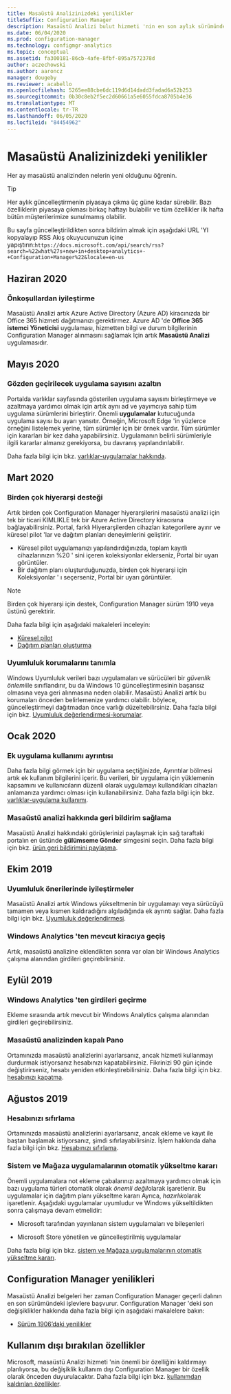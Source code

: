 ```yaml
---
title: Masaüstü Analizinizdeki yenilikler
titleSuffix: Configuration Manager
description: Masaüstü Analizi bulut hizmeti 'nin en son aylık sürümündeki yeni özelliklerin özeti.
ms.date: 06/04/2020
ms.prod: configuration-manager
ms.technology: configmgr-analytics
ms.topic: conceptual
ms.assetid: fa300181-86cb-4afe-8fbf-895a7572378d
author: aczechowski
ms.author: aaroncz
manager: dougeby
ms.reviewer: acabello
ms.openlocfilehash: 5265ee88cbe6dc119d6d14dadd3fadad6a52b253
ms.sourcegitcommit: 0b30c8eb2f5ec2d60661a5e6055fdca8705b4e36
ms.translationtype: MT
ms.contentlocale: tr-TR
ms.lasthandoff: 06/05/2020
ms.locfileid: "84454962"
---
```

# <a name="whats-new-in-desktop-analytics"></a>Masaüstü Analizinizdeki yenilikler

Her ay masaüstü analizinden nelerin yeni olduğunu öğrenin.

> [!TIP]
> Her aylık güncelleştirmenin piyasaya çıkma üç güne kadar sürebilir. Bazı özelliklerin piyasaya çıkması birkaç haftayı bulabilir ve tüm özellikler ilk hafta bütün müşterilerimize sunulmamış olabilir.

Bu sayfa güncelleştirildikten sonra bildirim almak için aşağıdaki URL 'YI kopyalayıp RSS Akış okuyucunuzun içine yapıştırın:`https://docs.microsoft.com/api/search/rss?search=%22what%27s+new+in+desktop+analytics+-+Configuration+Manager%22&locale=en-us`
<!-- a locale is required for the RSS search string -->

## <a name="june-2020"></a>Haziran 2020

### <a name="improvement-to-prerequisites"></a>Önkoşullardan iyileştirme

Masaüstü Analizi artık Azure Active Directory (Azure AD) kiracınızda bir Office 365 hizmeti dağıtmanızı gerektirmez. Azure AD 'de **Office 365 istemci Yöneticisi** uygulaması, hizmetten bilgi ve durum bilgilerinin Configuration Manager alınmasını sağlamak Için artık **Masaüstü Analizi** uygulamasıdır.

## <a name="may-2020"></a>Mayıs 2020

### <a name="reduce-the-number-of-apps-for-review"></a>Gözden geçirilecek uygulama sayısını azaltın

<!-- 5542186 -->

Portalda varlıklar sayfasında gösterilen uygulama sayısını birleştirmeye ve azaltmaya yardımcı olmak için artık aynı ad ve yayımcıya sahip tüm uygulama sürümlerini birleştirir. Önemli **uygulamalar** kutucuğunda uygulama sayısı bu ayarı yansıtır. Örneğin, Microsoft Edge 'in yüzlerce örneğini listelemek yerine, tüm sürümler için bir örnek vardır. Tüm sürümler için kararları bir kez daha yapabilirsiniz. Uygulamanın belirli sürümleriyle ilgili kararlar almanız gerekiyorsa, bu davranış yapılandırılabilir.

Daha fazla bilgi için bkz. [varlıklar-uygulamalar hakkında](about-assets.md#apps).

## <a name="march-2020"></a>Mart 2020

### <a name="support-for-multiple-hierarchies"></a>Birden çok hiyerarşi desteği

<!-- 4814075, 6079184 -->

Artık birden çok Configuration Manager hiyerarşilerini masaüstü analizi için tek bir ticari KIMLIKLE tek bir Azure Active Directory kiracısına bağlayabilirsiniz. Portal, farklı Hiyerarşilerden cihazları kategorilere ayırır ve küresel pilot 'lar ve dağıtım planları deneyimlerini geliştirir.

- Küresel pilot uygulamanızı yapılandırdığınızda, toplam kayıtlı cihazlarınızın %20 ' sini içeren koleksiyonlar eklerseniz, Portal bir uyarı görüntüler.
- Bir dağıtım planı oluşturduğunuzda, birden çok hiyerarşi için Koleksiyonlar ' ı seçerseniz, Portal bir uyarı görüntüler.

> [!NOTE]
> Birden çok hiyerarşi için destek, Configuration Manager sürüm 1910 veya üstünü gerektirir.

Daha fazla bilgi için aşağıdaki makaleleri inceleyin:

- [Küresel pilot](deploy-pilot.md#bkmk_GlobalPilot)
- [Dağıtım planları oluşturma](create-deployment-plans.md)

### <a name="identify-compatibility-safeguards"></a>Uyumluluk korumalarını tanımla

<!-- 5746559 -->

Windows Uyumluluk verileri bazı uygulamaları ve sürücüleri bir *güvenlik önlemi*ile sınıflandırır, bu da Windows 10 güncelleştirmesinin başarısız olmasına veya geri alınmasına neden olabilir. Masaüstü Analizi artık bu korumaları önceden belirlemenize yardımcı olabilir. böylece, güncelleştirmeyi dağıtmadan önce varlığı düzeltebilirsiniz. Daha fazla bilgi için bkz. [Uyumluluk değerlendirmesi-korumalar](compat-assessment.md#safeguards).

## <a name="january-2020"></a>Ocak 2020

### <a name="additional-app-usage-detail"></a>Ek uygulama kullanımı ayrıntısı

<!-- 5533890 -->

Daha fazla bilgi görmek için bir uygulama seçtiğinizde, Ayrıntılar bölmesi artık ek kullanım bilgilerini içerir. Bu verileri, bir uygulama için yüklemenin kapsamını ve kullanıcıların düzenli olarak uygulamayı kullandıkları cihazları anlamanıza yardımcı olması için kullanabilirsiniz. Daha fazla bilgi için bkz. [varlıklar-uygulama kullanımı](about-assets.md#usage).

### <a name="provide-feedback-on-desktop-analytics"></a>Masaüstü analizi hakkında geri bildirim sağlama

<!-- 5451636 -->

Masaüstü Analizi hakkındaki görüşlerinizi paylaşmak için sağ taraftaki portalın en üstünde **gülümseme Gönder** simgesini seçin. Daha fazla bilgi için bkz. [ürün geri bildirimini paylaşma](get-support.md#bkmk_feedback).

## <a name="october-2019"></a>Ekim 2019

### <a name="improvements-to-compatibility-recommendations"></a>Uyumluluk önerilerinde iyileştirmeler

<!-- 3594545 -->

Masaüstü Analizi artık Windows yükseltmenin bir uygulamayı veya sürücüyü tamamen veya kısmen kaldıradığını algıladığında ek ayrıntı sağlar. Daha fazla bilgi için bkz. [Uyumluluk değerlendirmesi](compat-assessment.md#asset-is-removed-during-upgrade).

### <a name="migrate-from-windows-analytics-to-existing-tenant"></a>Windows Analytics 'ten mevcut kiracıya geçiş

<!-- 5202803 -->

Artık, masaüstü analizine eklendikten sonra var olan bir Windows Analytics çalışma alanından girdileri geçirebilirsiniz.

## <a name="september-2019"></a>Eylül 2019

### <a name="migrate-inputs-from-windows-analytics"></a>Windows Analytics 'ten girdileri geçirme

<!-- 4252663 -->

Ekleme sırasında artık mevcut bir Windows Analytics çalışma alanından girdileri geçirebilirsiniz.

### <a name="offboard-from-desktop-analytics"></a>Masaüstü analizinden kapalı Pano

<!-- 4972396 -->

Ortamınızda masaüstü analizlerini ayarlarsanız, ancak hizmeti kullanmayı durdurmak istiyorsanız hesabınızı kapatabilirsiniz. Fikrinizi 90 gün içinde değiştirirseniz, hesabı yeniden etkinleştirebilirsiniz. Daha fazla bilgi için bkz. [hesabınızı kapatma](account-close.md).

## <a name="august-2019"></a>Ağustos 2019

### <a name="reset-your-account"></a>Hesabınızı sıfırlama

<!-- 3733897 -->

Ortamınızda masaüstü analizlerini ayarlarsanız, ancak ekleme ve kayıt ile baştan başlamak istiyorsanız, şimdi sıfırlayabilirsiniz. İşlem hakkında daha fazla bilgi için bkz. [Hesabınızı sıfırlama](account-reset.md).

### <a name="automatic-upgrade-decision-of-system-and-store-apps"></a>Sistem ve Mağaza uygulamalarının otomatik yükseltme kararı

<!-- 3587232 -->

Önemli uygulamalara not ekleme çabalarınızı azaltmaya yardımcı olmak için bazı uygulama türleri otomatik olarak *önemli değil*olarak işaretlenir. Bu uygulamalar için dağıtım planı yükseltme kararı Ayrıca, *hazırlık*olarak işaretlenir. Aşağıdaki uygulamalar uyumludur ve Windows yükseltildikten sonra çalışmaya devam etmelidir:

- Microsoft tarafından yayınlanan sistem uygulamaları ve bileşenleri

- Microsoft Store yönetilen ve güncelleştirilmiş uygulamalar

Daha fazla bilgi için bkz. [sistem ve Mağaza uygulamalarının otomatik yükseltme kararı](about-assets.md#bkmk_plan-autoapp).

## <a name="whats-new-in-configuration-manager"></a>Configuration Manager yenilikleri

Masaüstü Analizi belgeleri her zaman Configuration Manager geçerli dalının en son sürümündeki işlevlere başvurur. Configuration Manager 'deki son değişiklikler hakkında daha fazla bilgi için aşağıdaki makalelere bakın:

<!-- - [What's new in version 1910](../core/plan-design/changes/whats-new-in-version-1910.md#bkmk_da) -->

- [Sürüm 1906’daki yenilikler](../core/plan-design/changes/whats-new-in-version-1906.md#bkmk_da)

## <a name="deprecated-features"></a>Kullanım dışı bırakılan özellikler

Microsoft, masaüstü Analizi hizmeti 'nin önemli bir özelliğini kaldırmayı planlıyorsa, bu değişiklik kullanım dışı Configuration Manager bir özellik olarak önceden duyurulacaktır. Daha fazla bilgi için bkz. [kullanımdan kaldırılan özellikler](../core/plan-design/changes/deprecated/removed-and-deprecated-cmfeatures.md#deprecated-features).
